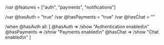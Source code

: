 /var @features = ["auth", "payments", "notifications"]

/var @hasAuth = "true"
/var @hasPayments = "true"
/var @hasChat = ""

/when @hasAuth all: [
  @hasAuth => /show "Authentication enabled\n"
  @hasPayments => /show "Payments enabled\n"
  @hasChat => /show "Chat enabled\n"
]